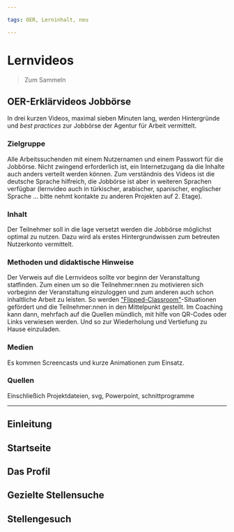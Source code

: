 ```yaml
---

tags: OER, Lerninhalt, neu

---
```



# Lernvideos

> Zum Sammeln
> 

## OER-Erklärvideos Jobbörse

In drei kurzen Videos, maximal sieben Minuten lang, werden Hintergründe und *best practices* zur Jobbörse der Agentur für Arbeit vermittelt. 


### Zielgruppe

Alle Arbeitssuchenden mit einem Nutzernamen und einem Passwort für die Jobbörse. Nicht zwingend erforderlich ist, ein Internetzugang da die Inhalte auch anders verteilt werden können. Zum verständnis des Videos ist die deutsche Sprache hilfreich, die Jobbörse ist aber in weiteren Sprachen verfügbar (lernvideo auch in türkischer, arabischer, spanischer, englischer Sprache ... bitte nehmt kontakte zu anderen Projekten auf 2. Etage). 

### Inhalt

Der Teilnehmer soll in die lage versetzt werden die Jobbörse möglichst optimal zu nutzen. Dazu wird als erstes Hintergrundwissen zum betreuten Nutzerkonto vermittelt.

### Methoden und didaktische Hinweise

Der Verweis auf die Lernvideos sollte vor beginn der Veranstaltung statfinden. Zum einen um so die Teilnehmer:nnen zu motivieren sich vorbeginn der Veranstaltung einzuloggen und zum anderen auch schon inhaltliche Arbeit zu leisten. So werden ["Flipped-Classroom"](https://www.wb-web.de/wissen/methoden/flipped-classroom.html)-Situationen gefördert und die Teilnehmer:nnen in den Mittelpunkt gestellt. Im Coaching kann dann, mehrfach auf die Quellen mündlich, mit hilfe von QR-Codes oder Links verwiesen werden. Und so zur Wiederholung und Vertiefung zu Hause einzuladen. 

### Medien

Es kommen Screencasts und kurze Animationen zum Einsatz.

### Quellen

Einschließich Projektdateien, svg, Powerpoint, schnittprogramme 

----

## Einleitung

## Startseite

## Das Profil

## Gezielte Stellensuche

## Stellengesuch

